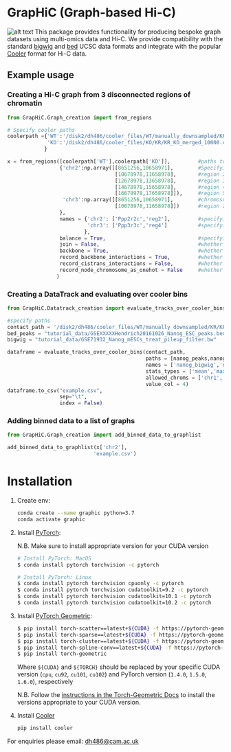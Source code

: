 # GrapHiC (Graph-based Hi-C)
![alt text](https://github.com/dhall1995/GrapHiC-ML/blob/master/workflow.png)
This package provides functionality for producing bespoke graph datasets using multi-omics data and Hi-C. We provide compatibility with the standard [bigwig](https://genome.ucsc.edu/goldenpath/help/bigWig.html) and [bed](https://genome.ucsc.edu/FAQ/FAQformat.html#format1) UCSC data formats and integrate with the popular [Cooler](https://cooler.readthedocs.io/en/latest/) format for Hi-C data.

## Example usage
### Creating a Hi-C graph from 3 disconnected regions of chromatin
```python
from GrapHiC.Graph_creation import from_regions

# Specify cooler paths
coolerpath ={'WT':'/disk2/dh486/cooler_files/WT/manually_downsampled/KR/KR_downsampled_WT_merged_10000.cool',
             'KO':'/disk2/dh486/cooler_files/KO/KR/KR_KO_merged_10000.cool'
            }

x = from_regions([coolerpath['WT'],coolerpath['KO']],         #paths to cooler files for edge featurisation
                 {'chr2':np.array([[8651256,10658971],        #Specifying region boundaries in chromosome 2, region 1
                                   [10678978,11658978],       #region 2
                                   [12678978,13658978],       #region 3
                                   [14678978,15658978],       #region 4
                                   [16678978,17658978]]),     #region 5
                  'chr3':np.array([[8651256,10658971],        #chromosome 3 region 1
                                   [10678978,11658978]])      #region 2
                 },
                 names = {'chr2': ['Ppp2r2c','reg2'],         #specifying names for the first two regions on chr2
                          'chr3': ['Ppp3r3c','reg4']          #specifying names for the first two regions on chr3
                         },
                 balance = True,                              #specifying whether to balance Hi-C matrices before extracting contact counts
                 join = False,                                #whether to join resulting dictionary of graphs into one graph object
                 backbone = True,                             #whether to force contacts to exist along the chromatin backbone
                 record_backbone_interactions = True,         #whether to explicitely record backbone interactions as an additional edge feature
                 record_cistrans_interactions = False,        #whether to calculate contacts across the interface of two regions (useful if joining region graphs)
                 record_node_chromosome_as_onehot = False     #whether to record a basic node feature as a one-hot encoding of the node chromosome
                )
```

### Creating a DataTrack and evaluating over cooler bins
```python
from GrapHiC.Datatrack_creation import evaluate_tracks_over_cooler_bins

#specify paths
contact_path = '/disk2/dh486/cooler_files/WT/manually_downsampled/KR/KR_downsampled_WT_merged_10000.cool'
bed_peaks = "tutorial_data/GSEXXXXXHendrich20161026_Nanog_ESC_peaks.bed"
bigwig = "tutorial_data/GSE71932_Nanog_mESCs_treat_pileup_filter.bw"

dataframe = evaluate_tracks_over_cooler_bins(contact_path,                                #specify cooler path
                                             paths = [nanog_peaks,nanog_bigwig],          #specify bed or bigwig paths
                                             names = ['nanog_bigwig','nanog_peaks'],      #specify track names
                                             stats_types = ['mean','max','std'],          #specify bin statistics to collect
                                             allowed_chroms = ['chr1','chr2','chrX'],     #specify chromosomes
                                             value_col = 4)                               #speicfy the target column of any BED data tracks 
dataframe.to_csv("example.csv",
                 sep="\t", 
                 index = False)
```

### Adding binned data to a list of graphs
```python
from GrapHiC.Graph_creation import add_binned_data_to_graphlist

add_binned_data_to_graphlist(x['chr2'],
                            'example.csv')
```

# Installation
1. Create env:

    ```bash
    conda create --name graphic python=3.7
    conda activate graphic
    ```
2. Install [PyTorch](https://pytorch.org):
    
    N.B. Make sure to install appropriate version for your CUDA version

    ```bash
    # Install PyTorch: MacOS
    $ conda install pytorch torchvision -c pytorch                      # Only CPU Build
    
    # Install PyTorch: Linux
    $ conda install pytorch torchvision cpuonly -c pytorch              # For CPU Build
    $ conda install pytorch torchvision cudatoolkit=9.2 -c pytorch      # For CUDA 9.2 Build
    $ conda install pytorch torchvision cudatoolkit=10.1 -c pytorch     # For CUDA 10.1 Build
    $ conda install pytorch torchvision cudatoolkit=10.2 -c pytorch     # For CUDA 10.2 Build
    ```


3. Install [PyTorch Geometric](https://pytorch-geometric.readthedocs.io/en/latest/notes/installation.html):



    ```bash
    $ pip install torch-scatter==latest+${CUDA} -f https://pytorch-geometric.com/whl/torch-${TORCH}.html
    $ pip install torch-sparse==latest+${CUDA} -f https://pytorch-geometric.com/whl/torch-${TORCH}.html
    $ pip install torch-cluster==latest+${CUDA} -f https://pytorch-geometric.com/whl/torch-${TORCH}.html
    $ pip install torch-spline-conv==latest+${CUDA} -f https://pytorch-geometric.com/whl/torch-${TORCH}.html
    $ pip install torch-geometric
    ```
   Where `${CUDA}` and `${TORCH}` should be replaced by your specific CUDA version (`cpu`, `cu92`, `cu101`, `cu102`) and PyTorch version (`1.4.0`, `1.5.0`, `1.6.0`), respectively 
   
   N.B. Follow the [instructions in the Torch-Geometric Docs](https://pytorch-geometric.readthedocs.io/en/latest/notes/installation.html) to install the versions appropriate to your CUDA version.
   
4. Install [Cooler](https://cooler.readthedocs.io/en/latest/)
   ```bash
   pip install cooler
   ```

  
For enquiries please email: dh486@cam.ac.uk
